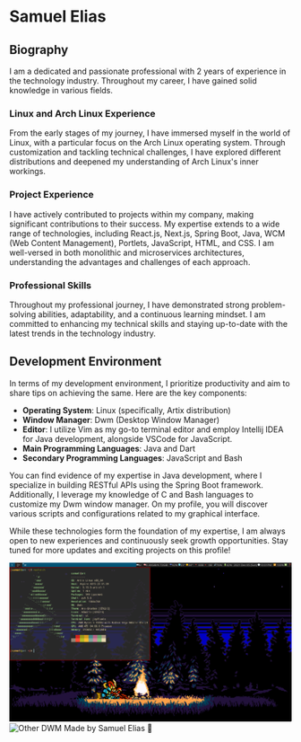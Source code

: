 # Samuel Elias

## Biography

I am a dedicated and passionate professional with 2 years of experience in the technology industry. Throughout my career, I have gained solid knowledge in various fields.

### Linux and Arch Linux Experience

From the early stages of my journey, I have immersed myself in the world of Linux, with a particular focus on the Arch Linux operating system. Through customization and tackling technical challenges, I have explored different distributions and deepened my understanding of Arch Linux's inner workings.

### Project Experience

I have actively contributed to projects within my company, making significant contributions to their success. My expertise extends to a wide range of technologies, including React.js, Next.js, Spring Boot, Java, WCM (Web Content Management), Portlets, JavaScript, HTML, and CSS. I am well-versed in both monolithic and microservices architectures, understanding the advantages and challenges of each approach.

### Professional Skills

Throughout my professional journey, I have demonstrated strong problem-solving abilities, adaptability, and a continuous learning mindset. I am committed to enhancing my technical skills and staying up-to-date with the latest trends in the technology industry.

## Development Environment

In terms of my development environment, I prioritize productivity and aim to share tips on achieving the same. Here are the key components:

- **Operating System**: Linux (specifically, Artix distribution)
- **Window Manager**: Dwm (Desktop Window Manager)
- **Editor**: I utilize Vim as my go-to terminal editor and employ Intellij IDEA for Java development, alongside VSCode for JavaScript.
- **Main Programming Languages**: Java and Dart
- **Secondary Programming Languages**: JavaScript and Bash

You can find evidence of my expertise in Java development, where I specialize in building RESTful APIs using the Spring Boot framework. Additionally, I leverage my knowledge of C and Bash languages to customize my Dwm window manager. On my profile, you will discover various scripts and configurations related to my graphical interface.

While these technologies form the foundation of my expertise, I am always open to new experiences and continuously seek growth opportunities. Stay tuned for more updates and exciting projects on this profile!

![Demo of My DWM](https://github.com/muelthebest/muelthebest/blob/main/pic-full-211205-2201-06.png)
![Other DWM](https://github.com/samueldevel/samueldevel/blob/main/pic-full-211127-1246-41.png?raw=true)
Made by Samuel Elias 💜
